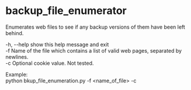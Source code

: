 # backup_file_enumerator
  
Enumerates web files to see if any backup versions of them have been left behind.  
  
  -h, --help  show this help message and exit  
  -f          Name of the file which contains a list of valid web pages,
              separated by newlines.  
  -c          Optional cookie value. Not tested.  
  
Example:  
python bkup_file_enumeration.py -f <name_of_file> -c <optional cookie parameter>  
